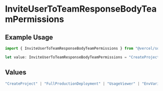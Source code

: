 # InviteUserToTeamResponseBodyTeamPermissions

## Example Usage

```typescript
import { InviteUserToTeamResponseBodyTeamPermissions } from "@vercel/sdk/models/inviteusertoteamop.js";

let value: InviteUserToTeamResponseBodyTeamPermissions = "CreateProject";
```

## Values

```typescript
"CreateProject" | "FullProductionDeployment" | "UsageViewer" | "EnvVariableManager" | "EnvironmentManager" | "V0Builder" | "V0Chatter" | "V0Viewer"
```